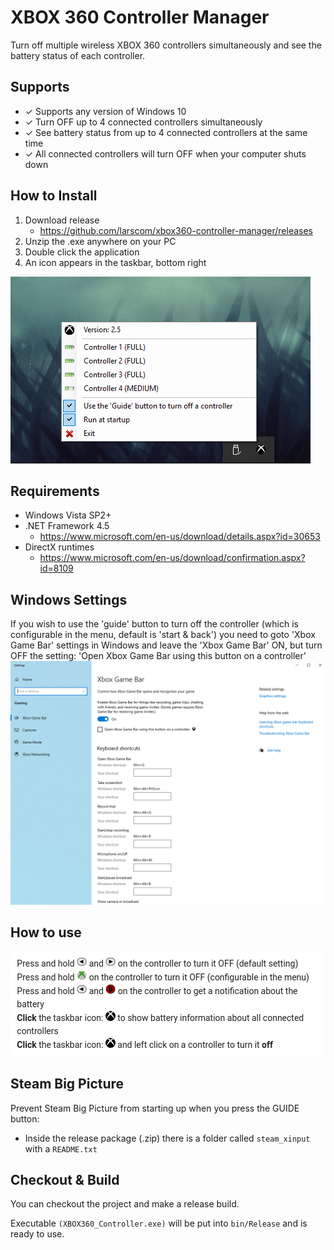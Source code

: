 # XBOX 360 Controller Manager

Turn off multiple wireless XBOX 360 controllers simultaneously and see the battery status of each controller.

## Supports

- &#10003; Supports any version of Windows 10
- &#10003; Turn OFF up to 4 connected controllers simultaneously
- &#10003; See battery status from up to 4 connected controllers at the same time
- &#10003; All connected controllers will turn OFF when your computer shuts down

## How to Install
 1. Download release
    - https://github.com/larscom/xbox360-controller-manager/releases
 2. Unzip the .exe anywhere on your PC
 3. Double click the application
 4. An icon appears in the taskbar, bottom right

![xbox360_controller_manager](https://github.com/larscom/xbox360-controller-manager/blob/master/images/app.png?raw=true)
## Requirements
- Windows Vista SP2+
- .NET Framework 4.5
    - https://www.microsoft.com/en-us/download/details.aspx?id=30653
- DirectX runtimes
    - https://www.microsoft.com/en-us/download/confirmation.aspx?id=8109

## Windows Settings
If you wish to use the 'guide' button to turn off the controller (which is configurable in the menu, default is 'start & back')
you need to goto 'Xbox Game Bar' settings in Windows and leave the 'Xbox Game Bar' ON, but turn OFF the setting: 'Open Xbox Game Bar using this button on a controller' 
![windows_settings](https://github.com/larscom/xbox360-controller-manager/blob/master/images/gamebar_settings.png?raw=true)


## How to use
![how_to_use](https://github.com/larscom/xbox360-controller-manager/blob/master/images/howto.png?raw=true)


## Steam Big Picture
Prevent Steam Big Picture from starting up when you press the GUIDE button:
- Inside the release package (.zip) there is a folder called `steam_xinput` with a `README.txt`

## Checkout & Build

You can checkout the project and make a release build.

Executable `(XBOX360_Controller.exe)` will be put into `bin/Release` and is ready to use.

